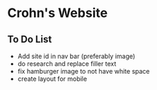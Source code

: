 # Crohn's Website


## To Do List
- Add site id in nav bar (preferably image)
- do research and replace filler text
- fix hamburger image to not have white space
- create layout for mobile
